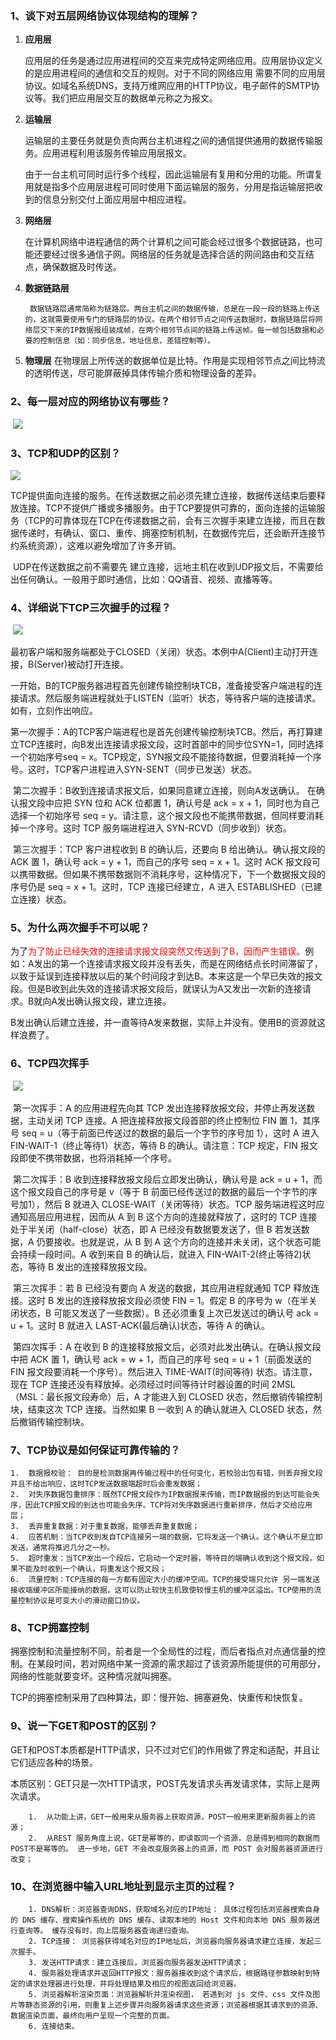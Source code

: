 ### 1、谈下对五层网络协议体现结构的理解？

1.  **应用层**
    
    ​	应用层的任务是通过应用进程间的交互来完成特定网络应用。应用层协议定义的是应用进程间的通信和交互的规则。对于不同的网络应用 需要不同的应用层协议。如域名系统DNS，支持万维网应用的HTTP协议，电子邮件的SMTP协议等。我们把应用层交互的数据单元称之为报文。
    
2.  **运输层**
    
     ​	运输层的主要任务就是负责向两台主机进程之间的通信提供通用的数据传输服务。应用进程利用该服务传输应用层报文。
    
     ​	由于一台主机可同时运行多个线程，因此运输层有复用和分用的功能。所谓复用就是指多个应用层进程可同时使用下面运输层的服务，分用是指运输层把收到的信息分别交付上面应用层中相应进程。
    
3.  **网络层**
    
     ​	在计算机网络中进程通信的两个计算机之间可能会经过很多个数据链路，也可能还要经过很多通信子网。网络层的任务就是选择合适的网间路由和交互结点，确保数据及时传送。 
    
4. **数据链路层**
   
       	数据链路层通常简称为链路层。两台主机之间的数据传输，总是在一段一段的链路上传送的，这就需要使用专门的链路层的协议。在两个相邻节点之间传送数据时，数据链路层将网络层交下来的IP数据报组装成帧，在两个相邻节点间的链路上传送帧。每一帧包括数据和必要的控制信息（如：同步信息，地址信息，差错控制等）。
   
5.  **物理层**
        在物理层上所传送的数据单位是比特。作用是实现相邻节点之间比特流的透明传送，尽可能屏蔽掉具体传输介质和物理设备的差异。




### 2、每一层对应的网络协议有哪些？

​	![](https://mmbiz.qpic.cn/mmbiz_png/I47RwB1Z6MztwWOtib1f2L7LqoiaOklu5b4ZkPbj0B04TPvzxxHImGYGOMnvMXfic5HKPdQGSCJsz92RE1IiaWiauYQ/640?wx_fmt=png&tp=webp&wxfrom=5&wx_lazy=1&wx_co=1)



### 3、TCP和UDP的区别？

![](https://mmbiz.qpic.cn/mmbiz_png/I47RwB1Z6MztwWOtib1f2L7LqoiaOklu5bb6y2Sc0ZF88KzpG7ODYtQqGnI5HYUcqBhXaDicy55ic8pu9ymQzv3zEw/640?wx_fmt=png&tp=webp&wxfrom=5&wx_lazy=1&wx_co=1)

​		TCP提供面向连接的服务。在传送数据之前必须先建立连接，数据传送结束后要释放连接。TCP不提供广播或多播服务。由于TCP要提供可靠的，面向连接的运输服务（TCP的可靠体现在TCP在传递数据之前，会有三次握手来建立连接，而且在数据传递时，有确认、窗口、重传、拥塞控制机制，在数据传完后，还会断开连接节约系统资源），这难以避免增加了许多开销。

​	 	UDP在传送数据之前不需要先 建立连接，远地主机在收到UDP报文后，不需要给出任何确认。一般用于即时通信，比如：QQ语音、视频、直播等等。

### 4、详细说下TCP三次握手的过程？

​	![](https://mmbiz.qpic.cn/mmbiz_png/I47RwB1Z6MztwWOtib1f2L7LqoiaOklu5bicQP3xH7BM9KARUJYsYARKiaTQOou59SibR0LncP1fTn5sEOaOgDc8HWA/640?wx_fmt=png&tp=webp&wxfrom=5&wx_lazy=1&wx_co=1)

​		最初客户端和服务端都处于CLOSED（关闭）状态。本例中A(Client)主动打开连接，B(Server)被动打开连接。

​		一开始，B的TCP服务器进程首先创建传输控制块TCB，准备接受客户端进程的连接请求。然后服务端进程就处于LISTEN（监听）状态，等待客户端的连接请求。如有，立刻作出响应。

​		第一次握手：A的TCP客户端进程也是首先创建传输控制块TCB。然后，再打算建立TCP连接时，向B发出连接请求报文段，这时首部中的同步位SYN=1，同时选择一个初始序号seq = x。TCP规定，SYN报文段不能接待数据，但要消耗掉一个序号。这时，TCP客户进程进入SYN-SENT（同步已发送）状态。

​		第二次握手：B收到连接请求报文后，如果同意建立连接，则向A发送确认。 在确认报文段中应把 SYN 位和 ACK 位都置 1，确认号是 ack = x + 1，同时也为自己选择一个初始序号 seq = y。请注意，这个报文段也不能携带数据，但同样要消耗掉一个序号。这时 TCP 服务端进程进入 SYN-RCVD（同步收到）状态。 

​		第三次握手：TCP 客户进程收到 B 的确认后，还要向 B 给出确认。确认报文段的 ACK 置 1，确认号 ack = y + 1，而自己的序号 seq = x + 1。这时 ACK 报文段可以携带数据。但如果不携带数据则不消耗序号，这种情况下，下一个数据报文段的序号仍是 seq = x + 1。这时，TCP 连接已经建立，A 进入 ESTABLISHED（已建立连接）状态。 

### 5、为什么两次握手不可以呢？

​		为了<font color="red">为了防止已经失效的连接请求报文段突然又传送到了B，因而产生错误。</font>例如：A发出的第一个连接请求报文段并没有丢失，而是在网络结点长时间滞留了，以致于延误到连接释放以后的某个时间段才到达B。本来这是一个早已失效的报文段。但是B收到此失效的连接请求报文段后，就误认为A又发出一次新的连接请求。B就向A发出确认报文段，建立连接。

​		B发出确认后建立连接，并一直等待A发来数据，实际上并没有。使用B的资源就这样浪费了。

### 6、TCP四次挥手

​		![](https://mmbiz.qpic.cn/mmbiz_png/I47RwB1Z6MztwWOtib1f2L7LqoiaOklu5bgRQODG29DS5WZLDgbarjuXS7R6xkxMvYHLbpNCrnThZoJgu1mfJ66A/640?wx_fmt=png&tp=webp&wxfrom=5&wx_lazy=1&wx_co=1)

​		 第一次挥手：A 的应用进程先向其 TCP 发出连接释放报文段，并停止再发送数据，主动关闭 TCP 连接。A 把连接释放报文段首部的终止控制位 FIN 置 1，其序号 seq = u（等于前面已传送过的数据的最后一个字节的序号加 1），这时 A 进入 FIN-WAIT-1（终止等待1）状态，等待 B 的确认。请注意：TCP 规定，FIN 报文段即使不携带数据，也将消耗掉一个序号。 

​		 第二次挥手：B 收到连接释放报文段后立即发出确认，确认号是 ack = u + 1，而这个报文段自己的序号是 v（等于 B 前面已经传送过的数据的最后一个字节的序号加1），然后 B 就进入 CLOSE-WAIT（关闭等待）状态。TCP 服务端进程这时应通知高层应用进程，因而从 A 到 B 这个方向的连接就释放了，这时的 TCP 连接处于半关闭（half-close）状态，即 A 已经没有数据要发送了，但 B 若发送数据，A 仍要接收。也就是说，从 B 到 A 这个方向的连接并未关闭，这个状态可能会持续一段时间。A 收到来自 B 的确认后，就进入 FIN-WAIT-2(终止等待2)状态，等待 B 发出的连接释放报文段。 

​		 第三次挥手：若 B 已经没有要向 A 发送的数据，其应用进程就通知 TCP 释放连接。这时 B 发出的连接释放报文段必须使 FIN = 1。假定 B 的序号为 w（在半关闭状态，B 可能又发送了一些数据）。B 还必须重复上次已发送过的确认号 ack = u + 1。这时 B 就进入 LAST-ACK(最后确认)状态，等待 A 的确认。 

​		 第四次挥手：A 在收到 B 的连接释放报文后，必须对此发出确认。在确认报文段中把 ACK 置 1，确认号 ack = w + 1，而自己的序号 seq = u + 1（前面发送的 FIN 报文段要消耗一个序号）。然后进入 TIME-WAIT(时间等待) 状态。请注意，现在 TCP 连接还没有释放掉。必须经过时间等待计时器设置的时间 2MSL（MSL：最长报文段寿命）后，A 才能进入到 CLOSED 状态，然后撤销传输控制块，结束这次 TCP 连接。当然如果 B 一收到 A 的确认就进入 CLOSED 状态，然后撤销传输控制块。

### 7、TCP协议是如何保证可靠传输的？

	1.  数据报校验： 目的是检测数据再传输过程中的任何变化，若校验出包有错，则丢弃报文段并且不给出响应，这时TCP发送数据端超时后会重发数据；
 	2.  对失序数据包重排序：既然TCP报文段作为IP数据报来传输，而IP数据报的到达可能会失序，因此TCP报文段的到达也可能会失序。TCP将对失序数据进行重新排序，然后才交给应用层；
 	3.  丢弃重复数据：对于重复数据，能够丢弃重复数据；
 	4.  应答机制：当TCP收到发自TCP连接另一端的数据，它将发送一个确认。这个确认不是立即发送，通常将推迟几分之一秒。
 	5.  超时重发：当TCP发出一个段后，它启动一个定时器，等待目的端确认收到这个报文段。如果不能及时收到一个确认，将重发这个报文段；
 	6.  流量控制：TCP连接的每一方都有固定大小的缓冲空间。TCP的接受端只允许 另一端发送接收端缓冲区所能接纳的数据，这可以防止较快主机致使较慢主机的缓冲区溢出。TCP使用的流量控制协议是可变大小的滑动窗口协议。

### 8、TCP拥塞控制

​		拥塞控制和流量控制不同，前者是一个全局性的过程，而后者指点对点通信量的控制。在某段时间，若对网络中某一资源的需求超过了该资源所能提供的可用部分，网络的性能就要变坏。这种情况就叫拥塞。

​		TCP的拥塞控制采用了四种算法，即：慢开始、拥塞避免、快重传和快恢复。

### 9、说一下GET和POST的区别？

​		GET和POST本质都是HTTP请求，只不过对它们的作用做了界定和适配，并且让它们适应各种的场景。

​		本质区别：GET只是一次HTTP请求，POST先发请求头再发请求体，实际上是两次请求。

		1.  从功能上讲，GET一般用来从服务器上获取资源，POST一般用来更新服务器上的资源；
  		2.  从REST 服务角度上说，GET是幂等的，即读取同一个资源，总是得到相同的数据而POST不是幂等的。 进一步地，GET 不会改变服务器上的资源，而 POST 会对服务器资源进行改变； 

### 10、在浏览器中输入URL地址到显示主页的过程？

		1. DNS解析：浏览器查询DNS，获取域名对应的IP地址： 具体过程包括浏览器搜索自身的 DNS 缓存、搜索操作系统的 DNS 缓存、读取本地的 Host 文件和向本地 DNS 服务器进行查询等。 缓存没有时，向上层服务器查询递归查询。
  		2. TCP连接： 浏览器获得域名对应的IP地址后，浏览器向服务器请求建立连接，发起三次握手。
  		3. 发送HTTP请求：建立连接后，浏览器向服务器发送HTTP请求；
  		4. 服务器处理请求并返回HTTP报文：服务器接收到这个请求后，根据路径参数映射到特定的请求处理器进行处理，并将处理结果及相应的视图返回给浏览器。
  		5. 浏览器解析渲染页面：浏览器解析并渲染视图， 若遇到对 js 文件、css 文件及图片等静态资源的引用，则重复上述步骤并向服务器请求这些资源；浏览器根据其请求到的资源、数据渲染页面，最终向用户呈现一个完整的页面。 
  		6. 连接结束。


